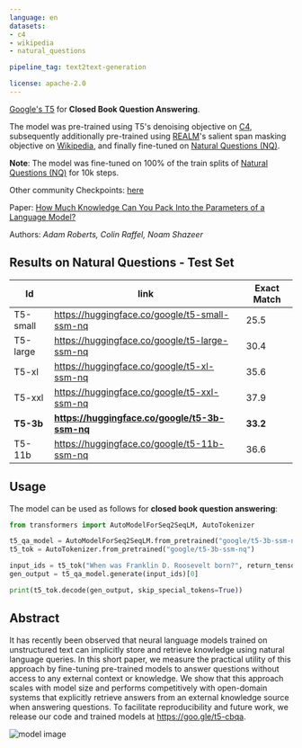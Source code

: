 ```yaml
---
language: en
datasets:
- c4
- wikipedia
- natural_questions

pipeline_tag: text2text-generation 

license: apache-2.0
---
```


[Google's T5](https://ai.googleblog.com/2020/02/exploring-transfer-learning-with-t5.html) for **Closed Book Question Answering**.

The model was pre-trained using T5's denoising objective on [C4](https://huggingface.co/datasets/c4), subsequently additionally pre-trained using [REALM](https://arxiv.org/pdf/2002.08909.pdf)'s salient span masking objective on [Wikipedia](https://huggingface.co/datasets/wikipedia), and finally fine-tuned on [Natural Questions (NQ)](https://huggingface.co/datasets/natural_questions).

**Note**: The model was fine-tuned on 100% of the train splits of [Natural Questions (NQ)](https://huggingface.co/datasets/natural_questions) for 10k steps.

Other community Checkpoints: [here](https://huggingface.co/models?search=ssm)

Paper: [How Much Knowledge Can You Pack
Into the Parameters of a Language Model?](https://arxiv.org/abs/1910.10683.pdf)

Authors: *Adam Roberts, Colin Raffel, Noam Shazeer* 

## Results on Natural Questions - Test Set

|Id | link | Exact Match  |
|---|---|---|
|T5-small|https://huggingface.co/google/t5-small-ssm-nq|25.5|
|T5-large|https://huggingface.co/google/t5-large-ssm-nq|30.4|
|T5-xl|https://huggingface.co/google/t5-xl-ssm-nq|35.6|
|T5-xxl|https://huggingface.co/google/t5-xxl-ssm-nq|37.9|
|**T5-3b**|**https://huggingface.co/google/t5-3b-ssm-nq**|**33.2**|
|T5-11b|https://huggingface.co/google/t5-11b-ssm-nq|36.6|

## Usage

The model can be used as follows for **closed book question answering**:

```python
from transformers import AutoModelForSeq2SeqLM, AutoTokenizer

t5_qa_model = AutoModelForSeq2SeqLM.from_pretrained("google/t5-3b-ssm-nq")
t5_tok = AutoTokenizer.from_pretrained("google/t5-3b-ssm-nq")

input_ids = t5_tok("When was Franklin D. Roosevelt born?", return_tensors="pt").input_ids
gen_output = t5_qa_model.generate(input_ids)[0]

print(t5_tok.decode(gen_output, skip_special_tokens=True))
```

## Abstract

It has recently been observed that neural language models trained on unstructured text can implicitly store and retrieve knowledge using natural language queries. In this short paper, we measure the practical utility of this approach by fine-tuning pre-trained models to answer questions without access to any external context or knowledge. We show that this approach scales with model size and performs competitively with open-domain systems that explicitly retrieve answers from an external knowledge source when answering questions. To facilitate reproducibility and future work, we release our code and trained models at https://goo.gle/t5-cbqa.

![model image](https://raw.githubusercontent.com/patrickvonplaten/scientific_images/master/how_much_know_ledge_image.png)